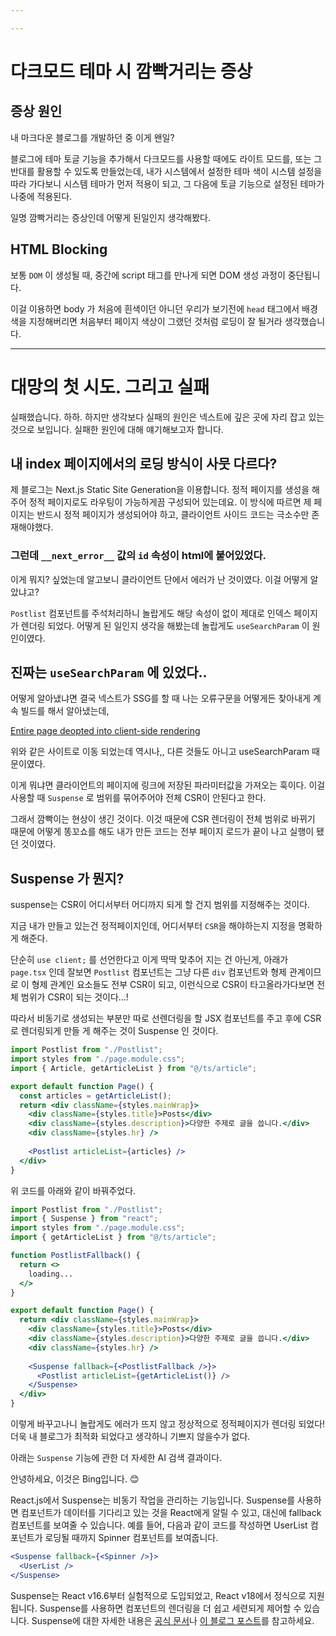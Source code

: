 ```yaml
---

---
```

# 다크모드 테마 시 깜빡거리는 증상

## 증상 원인

내 마크다운 블로그를 개발하던 중 이게 왠일?

블로그에 테마 토글 기능을 추가해서 다크모드를 사용할 때에도 라이트 모드를, 또는 그 반대를 활용할 수 있도록 만들었는데, 내가 시스템에서 설정한 테마 색이 시스템 설정을 따라 가다보니 시스템 테마가 먼저 적용이 되고, 그 다음에 토글 기능으로 설정된 테마가 나중에 적용된다.

일명 깜빡거리는 증상인데 어떻게 된일인지 생각해봤다.

## HTML Blocking

보통 `DOM` 이 생성될 때,  중간에 script 태그를 만나게 되면 DOM 생성 과정이 중단됩니다.

이걸 이용하면 body 가 처음에 흰색이던 아니던 우리가 보기전에 `head` 태그에서 배경색을 지정해버리면 처음부터 페이지 색상이 그랬던 것처럼 로딩이 잘 될거라 생각했습니다.

---

# 대망의 첫 시도. 그리고 실패

실패했습니다. 하하. 하지만 생각보다 실패의 원인은 넥스트에 깊은 곳에 자리 잡고 있는 것으로 보입니다. 실패한 원인에 대해 얘기해보고자 합니다.

## 내 index 페이지에서의 로딩 방식이 사뭇 다르다?

제 블로그는 Next.js Static Site Generation을 이용합니다. 정적 페이지를 생성을 해주어 정적 페이지로도 라우팅이 가능하게끔 구성되어 있는데요. 이 방식에 따르면 제 페이지는 반드시 정적 페이지가 생성되어야 하고, 클라이언트 사이드 코드는 극소수만 존재해야했다.

### 그런데 `__next_error__` 값의 `id` 속성이 html에 붙어있었다.

이게 뭐지? 싶었는데 알고보니 클라이언트 단에서 에러가 난 것이였다. 이걸 어떻게 알았냐고?

`Postlist` 컴포넌트를 주석처리하니 놀랍게도 해당 속성이 없이 제대로 인덱스 페이지가 렌더링 되었다. 어떻게 된 일인지 생각을 해봤는데 놀랍게도 `useSearchParam` 이 원인이였다.

## 진짜는 `useSearchParam` 에 있었다..

어떻게 알아냈냐면 결국 넥스트가 SSG를 할 때 나는 오류구문을 어떻게든 찾아내게 계속 빌드를 해서 알아냈는데, 

[Entire page deopted into client-side rendering](https://nextjs.org/docs/messages/deopted-into-client-rendering)

위와 같은 사이트로 이동 되었는데 역시나,, 다른 것들도 아니고 useSearchParam 때문이였다.

이게 뭐냐면 클라이언트의 페이지에 링크에 저장된 파라미터값을 가져오는 훅이다. 이걸 사용할 때 `Suspense` 로 범위를 묶어주어야 전체 CSR이 안된다고 한다.

그래서 깜빡이는 현상이 생긴 것이다. 이것 때문에 CSR 렌더링이 전체 범위로 바뀌기 때문에 어떻게 똥꼬쇼를 해도 내가 만든 코드는 전부 페이지 로드가 끝이 나고 실행이 됐던 것이였다.

## Suspense 가 뭔지?

suspense는 CSR이 어디서부터 어디까지 되게 할 건지 범위를 지정해주는 것이다.

지금 내가 만들고 있는건 정적페이지인데, 어디서부터 `CSR`을 해야하는지 지정을 명확하게 해준다.

단순히 `use client;` 를 선언한다고 이게 딱딱 맞추어 지는 건 아닌게, 아래가 `page.tsx` 인데 잘보면 `Postlist` 컴포넌트는 그냥 다른 `div` 컴포넌트와 형제 관계이므로 이 형제 관계인 요소들도 전부 CSR이 되고, 이런식으로 CSR이 타고올라가다보면 전체 범위가 CSR이 되는 것이다…!

따라서 비동기로 생성되는 부분만 따로 선렌더링을 할 JSX 컴포넌트를 주고 후에 CSR로 렌더링되게 만들 게 해주는 것이 Suspense 인 것이다.

```jsx
import Postlist from "./Postlist";
import styles from "./page.module.css";
import { Article, getArticleList } from "@/ts/article";

export default function Page() {
  const articles = getArticleList();
  return <div className={styles.mainWrap}>
    <div className={styles.title}>Posts</div>
    <div className={styles.description}>다양한 주제로 글을 씁니다.</div>
    <div className={styles.hr} />
    
    <Postlist articleList={articles} />
  </div>
}
```

위 코드를 아래와 같이 바꿔주었다.

```jsx
import Postlist from "./Postlist";
import { Suspense } from "react";
import styles from "./page.module.css";
import { getArticleList } from "@/ts/article";

function PostlistFallback() {
  return <>
    loading...
  </>
}

export default function Page() {
  return <div className={styles.mainWrap}>
    <div className={styles.title}>Posts</div>
    <div className={styles.description}>다양한 주제로 글을 씁니다.</div>
    <div className={styles.hr} />
    
    <Suspense fallback={<PostlistFallback />}>
      <Postlist articleList={getArticleList()} />
    </Suspense>
  </div>
}
```

이렇게 바꾸고나니 놀랍게도 에러가 뜨지 않고 정상적으로 정적페이지가 렌더링 되었다! 더욱 내 블로그가 최적화 되었다고 생각하니 기쁘지 않을수가 없다.

아래는 `Suspense` 기능에 관한 더 자세한 AI 검색 결과이다.

안녕하세요, 이것은 Bing입니다. 😊

React.js에서 Suspense는 비동기 작업을 관리하는 기능입니다. Suspense를 사용하면 컴포넌트가 데이터를 기다리고 있는 것을 React에게 알릴 수 있고, 대신에 fallback 컴포넌트를 보여줄 수 있습니다. 예를 들어, 다음과 같이 코드를 작성하면 UserList 컴포넌트가 로딩될 때까지 Spinner 컴포넌트를 보여줍니다.

```jsx
<Suspense fallback={<Spinner />}>
  <UserList />
</Suspense>

```

Suspense는 React v16.6부터 실험적으로 도입되었고, React v18에서 정식으로 지원됩니다. Suspense를 사용하면 컴포넌트의 렌더링을 더 쉽고 세련되게 제어할 수 있습니다. Suspense에 대한 자세한 내용은 [공식 문서](https://react.dev/reference/react/Suspense)나 [이 블로그 포스트](https://www.daleseo.com/react-suspense/)를 참고하세요.